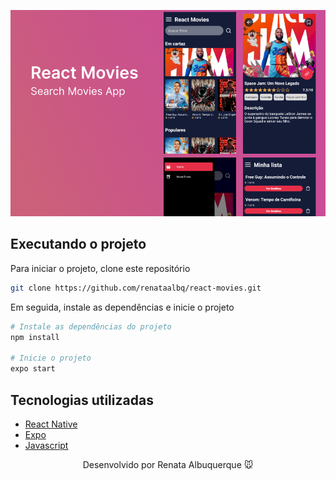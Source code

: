 ![](./assets/newBanner.png)


## Executando o projeto

Para iniciar o projeto, clone este repositório

```bash
git clone https://github.com/renataalbq/react-movies.git
```

Em seguida, instale as dependências e inicie o projeto

```bash
# Instale as dependências do projeto
npm install

# Inicie o projeto
expo start
```

## Tecnologias utilizadas
- [React Native](https://reactnative.dev/docs/getting-started)
- [Expo](https://docs.expo.io/)
- [Javascript](https://developer.mozilla.org/pt-BR/docs/Web/JavaScript)


<div align="center">
  <p>Desenvolvido por Renata Albuquerque 🐭 </p>
</div

